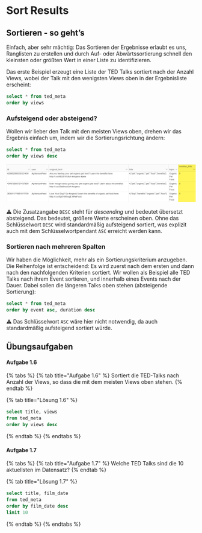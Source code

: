 # Sort Results

## Sortieren - so geht’s

Einfach, aber sehr mächtig: Das Sortieren der Ergebnisse erlaubt es uns, Ranglisten zu erstellen und durch Auf- oder Abwärtssortierung schnell den kleinsten oder größten Wert in einer Liste zu identifizieren.

Das erste Beispiel erzeugt eine Liste der TED Talks sortiert nach der Anzahl Views, wobei der Talk mit den wenigsten Views oben in der Ergebnisliste erscheint:

```sql
select * from ted_meta
order by views
```

### Aufsteigend oder absteigend?

Wollen wir lieber den Talk mit den meisten Views oben, drehen wir das Ergebnis einfach um, indem wir die Sortierungsrichtung ändern:

```sql
select * from ted_meta
order by views desc
```

![](../../.gitbook/assets/image%20%2829%29.png)

⚠ Die Zusatzangabe `DESC` steht für _descending_ und bedeutet übersetzt absteigend. Das bedeutet, größere Werte erscheinen oben. Ohne das Schlüsselwort `DESC` wird standardmäßig aufsteigend sortiert, was explizit auch mit dem Schlüsselwortpendant `ASC` erreicht werden kann.

### Sortieren nach mehreren Spalten

Wir haben die Möglichkeit, mehr als ein Sortierungskriterium anzugeben. Die Reihenfolge ist entscheidend: Es wird zuerst nach dem ersten und dann nach den nachfolgenden Kriterien sortiert. Wir wollen als Beispiel alle TED Talks nach ihrem Event sortieren, und innerhalb eines Events nach der Dauer. Dabei sollen die längeren Talks oben stehen \(absteigende Sortierung\):

```sql
select * from ted_meta
order by event asc, duration desc
```

⚠ Das Schlüsselwort `ASC` wäre hier nicht notwendig, da auch standardmäßig aufsteigend sortiert würde.

## Übungsaufgaben

#### Aufgabe 1.6

{% tabs %}
{% tab title="Aufgabe 1.6" %}
Sortiert die TED-Talks nach Anzahl der Views, so dass die mit dem meisten Views oben stehen.
{% endtab %}

{% tab title="Lösung 1.6" %}
```sql
select title, views 
from ted_meta
order by views desc
```
{% endtab %}
{% endtabs %}

#### Aufgabe 1.7

{% tabs %}
{% tab title="Aufgabe 1.7" %}
Welche TED Talks sind die 10 aktuellsten im Datensatz?
{% endtab %}

{% tab title="Lösung 1.7" %}
```sql
select title, film_date 
from ted_meta
order by film_date desc
limit 10
```
{% endtab %}
{% endtabs %}

## 

